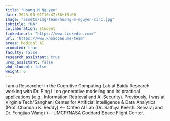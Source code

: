 ```yaml
---
title: "Hoang M Nguyen"
date: 2023-05-01T10:47:58+10:00
image: "assets/img/team/hoang-m-nguyen-circ.jpg"
jobtitle: "RA"
collaboration: student
linkedinurl: "https://www.linkedin.com/"
url: "https://www.khoadoan.me/team"
areas: Medical AI
promoted: true
faculty: false
research_assistant: true
urop_assistant: false
phd_student: false
weight: 6
---
```


I am a Researcher in the Cognitive Computing Lab at Baidu Research working with Dr. Ping Li on generative modeling and its practical applications (e.g., Information Retrieval and AI Security). Previously, I was at Virginia Tech/Sanghani Center for Artificial Intelligence & Data Analytics (Prof. Chandan K. Reddy) ⟵ Criteo AI Lab (Dr. Sathiya Keerthi Selvaraj and Dr. Fengjiao Wang) ⟵ UMCP/NASA Goddard Space Flight Center. 
